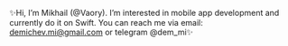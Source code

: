 ✨Hi, I’m Mikhail (@Vaory). I’m interested in mobile app development
and currently do it on Swift. You can reach me via email: demichev.mi@gmail.com
or telegram @dem_mi✨

<!---
Vaory/Vaory is a ✨ special ✨ repository because its `README.md` (this file) appears on your GitHub profile.
You can click the Preview link to take a look at your changes.
--->
